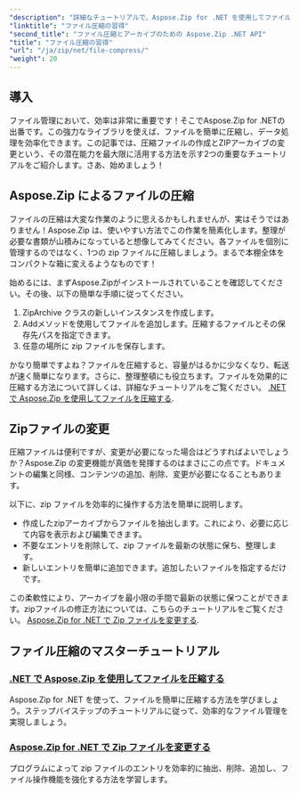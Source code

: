 ```yaml
---
"description": "詳細なチュートリアルで、Aspose.Zip for .NET を使用してファイルを効率的に圧縮する方法を学びましょう。この包括的なガイドに従って、.NET アプリケーションにシームレスにファイル圧縮を実装しましょう。"
"linktitle": "ファイル圧縮の習得"
"second_title": "ファイル圧縮とアーカイブのための Aspose.Zip .NET API"
"title": "ファイル圧縮の習得"
"url": "/ja/zip/net/file-compress/"
"weight": 20
---
```


## 導入

ファイル管理において、効率は非常に重要です！そこでAspose.Zip for .NETの出番です。この強力なライブラリを使えば、ファイルを簡単に圧縮し、データ処理を効率化できます。この記事では、圧縮ファイルの作成とZIPアーカイブの変更という、その潜在能力を最大限に活用する方法を示す2つの重要なチュートリアルをご紹介します。さあ、始めましょう！

## Aspose.Zip によるファイルの圧縮

ファイルの圧縮は大変な作業のように思えるかもしれませんが、実はそうではありません！Aspose.Zip は、使いやすい方法でこの作業を簡素化します。整理が必要な書類が山積みになっていると想像してみてください。各ファイルを個別に管理するのではなく、1つの zip ファイルに圧縮しましょう。まるで本棚全体をコンパクトな箱に変えるようなものです！ 

始めるには、まずAspose.Zipがインストールされていることを確認してください。その後、以下の簡単な手順に従ってください。

1. ZipArchive クラスの新しいインスタンスを作成します。
2. Addメソッドを使用してファイルを追加します。圧縮するファイルとその保存先パスを指定できます。
3. 任意の場所に zip ファイルを保存します。

かなり簡単ですよね？ファイルを圧縮すると、容量がはるかに少なくなり、転送が速く簡単になります。さらに、整理整頓にも役立ちます。ファイルを効果的に圧縮する方法について詳しくは、詳細なチュートリアルをご覧ください。 [.NET で Aspose.Zip を使用してファイルを圧縮する](./compression-file/).

## Zipファイルの変更

圧縮ファイルは便利ですが、変更が必要になった場合はどうすればよいでしょうか？Aspose.Zip の変更機能が真価を発揮するのはまさにこの点です。ドキュメントの編集と同様、コンテンツの追加、削除、変更が必要になることもあります。

以下に、zip ファイルを効率的に操作する方法を簡単に説明します。

- 作成したzipアーカイブからファイルを抽出します。これにより、必要に応じて内容を表示および編集できます。
- 不要なエントリを削除して、zip ファイルを最新の状態に保ち、整理します。
- 新しいエントリを簡単に追加できます。追加したいファイルを指定するだけです。

この柔軟性により、アーカイブを最小限の手間で最新の状態に保つことができます。zipファイルの修正方法については、こちらのチュートリアルをご覧ください。 [Aspose.Zip for .NET で Zip ファイルを変更する](./modify-zip-files/).

## ファイル圧縮のマスターチュートリアル
### [.NET で Aspose.Zip を使用してファイルを圧縮する](./compression-file/)
Aspose.Zip for .NET を使って、ファイルを簡単に圧縮する方法を学びましょう。ステップバイステップのチュートリアルに従って、効率的なファイル管理を実現しましょう。
### [Aspose.Zip for .NET で Zip ファイルを変更する](./modify-zip-files/)
プログラムによって zip ファイルのエントリを効率的に抽出、削除、追加し、ファイル操作機能を強化する方法を学習します。